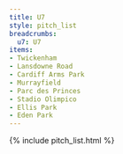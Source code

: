 ```yaml
---
title: U7
style: pitch_list
breadcrumbs:
  u7: U7
items:
- Twickenham
- Lansdowne Road
- Cardiff Arms Park
- Murrayfield
- Parc des Princes
- Stadio Olimpico
- Ellis Park
- Eden Park
---
```


{% include pitch_list.html %}

